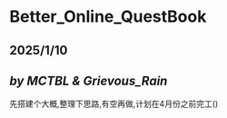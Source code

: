# Better_Online_QuestBook

## 2025/1/10

## *by MCTBL & Grievous_Rain*

先搭建个大概,整理下思路,有空再做,计划在4月份之前完工()